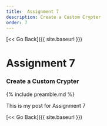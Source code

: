 ```yaml
---
title:  Assignment 7
description: Create a Custom Crypter
order: 7
---
```


[&lt;&lt; Go Back]({{ site.baseurl }})

# Assignment 7
### Create a Custom Crypter
{% include preamble.md %}

This is my post for Assignment 7

[&lt;&lt; Go Back]({{ site.baseurl }})
